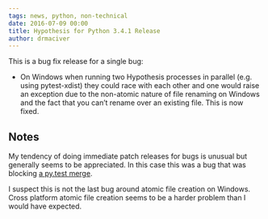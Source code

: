 ```yaml
---
tags: news, python, non-technical
date: 2016-07-09 00:00
title: Hypothesis for Python 3.4.1 Release
author: drmaciver
---
```


This is a bug fix release for a single bug:

*   On Windows when running two Hypothesis processes in parallel (e.g.
    using pytest-xdist) they could race with each other and one would
    raise an exception due to the non-atomic nature of file renaming on
    Windows and the fact that you can’t rename over an existing file.
    This is now fixed.

## Notes

My tendency of doing immediate patch releases for bugs is unusual but
generally seems to be appreciated. In this case this was a bug that was
blocking
[a py.test merge](https://github.com/pytest-dev/pytest/pull/1705).

I suspect this is not the last bug around atomic file creation on
Windows. Cross platform atomic file creation seems to be a harder
problem than I would have expected.
